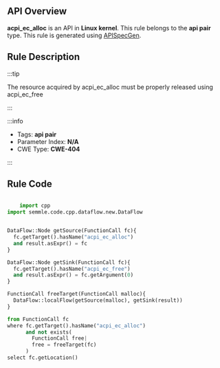 ---
---


## API Overview
**acpi_ec_alloc** is an API in **Linux kernel**. This rule belongs to the **api pair** type. This rule is generated using [APISpecGen](../../tools/APISpecGen).
## Rule Description

:::tip

The resource acquired by acpi_ec_alloc must be properly released using acpi_ec_free

:::

:::info

- Tags: **api pair**
- Parameter Index: **N/A**
- CWE Type: **CWE-404**

:::

## Rule Code
```python

    import cpp
import semmle.code.cpp.dataflow.new.DataFlow


DataFlow::Node getSource(FunctionCall fc){
  fc.getTarget().hasName("acpi_ec_alloc")
  and result.asExpr() = fc
}

DataFlow::Node getSink(FunctionCall fc){
  fc.getTarget().hasName("acpi_ec_free")
  and result.asExpr() = fc.getArgument(0)
}

FunctionCall freeTarget(FunctionCall malloc){
  DataFlow::localFlow(getSource(malloc), getSink(result))
}

from FunctionCall fc
where fc.getTarget().hasName("acpi_ec_alloc")
      and not exists(
        FunctionCall free| 
        free = freeTarget(fc)
      )
select fc.getLocation()

    
```